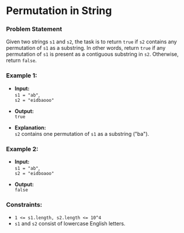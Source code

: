 # Permutation in String

### Problem Statement

Given two strings `s1` and `s2`, the task is to return `true` if `s2` contains any permutation of `s1` as a substring. In other words, return `true` if any permutation of `s1` is present as a contiguous substring in `s2`. Otherwise, return `false`.

### Example 1:

- **Input:**  
  `s1 = "ab"`,  
  `s2 = "eidbaooo"`
  
- **Output:**  
  `true`

- **Explanation:**  
  `s2` contains one permutation of `s1` as a substring ("ba").

### Example 2:

- **Input:**  
  `s1 = "ab"`,  
  `s2 = "eidboaoo"`
  
- **Output:**  
  `false`

### Constraints:

- `1 <= s1.length, s2.length <= 10^4`
- `s1` and `s2` consist of lowercase English letters.
